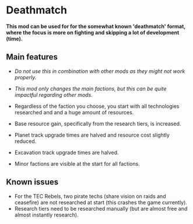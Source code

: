# Deathmatch

**This mod can be used for for the somewhat known 'deathmatch' format, where the focus is more on fighting and skipping a lot of development (time).**

## Main features

- *Do not use this in combination with other mods as they might not work properly.*
- *This mod only changes the main factions, but this can be quite impactful regarding other mods.*

- Regardless of the faction you choose, you start with all technologies researched and and a huge amount of resources.
- Base resource gain, specifically from the research tiers, is increased.
- Planet track upgrade times are halved and resource cost slightly reduced.
- Excavation track upgrade times are halved.
- Minor factions are visible at the start for all factions.

## Known issues

- For the TEC Rebels, two pirate techs (share vision on raids and ceasefire) are not researched at start (this crashes the game currently).
- Research tiers need to be researched manually (but are almost free and almost instantly research).